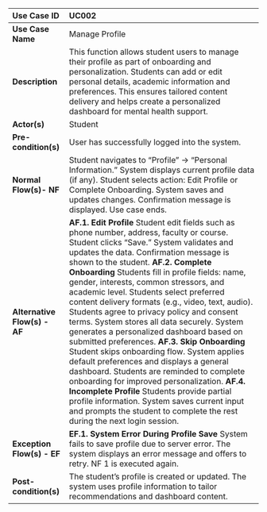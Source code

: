 | Use Case ID | UC002 |
| :---- | :---- |
| **Use Case Name** | Manage Profile |
| **Description** | This function allows student users to manage their profile as part of onboarding and personalization. Students can add or edit personal details, academic information and preferences. This ensures tailored content delivery and helps create a personalized dashboard for mental health support. |
| **Actor(s)** | Student |
| **Pre-condition(s)** | User has successfully logged into the system. |
| **Normal Flow(s)- NF** | Student navigates to “Profile” → “Personal Information.” System displays current profile data (if any). Student selects action: Edit Profile or Complete Onboarding. System saves and updates changes. Confirmation message is displayed. Use case ends. |
| **Alternative Flow(s) \- AF** | **AF.1. Edit Profile** Student edit fields such as phone number, address, faculty or course. Student clicks “Save.” System validates and updates the data. Confirmation message is shown to the student. **AF.2. Complete Onboarding** Students fill in profile fields: name, gender, interests, common stressors, and academic level. Students select preferred content delivery formats (e.g., video, text, audio). Students agree to privacy policy and consent terms. System stores all data securely. System generates a personalized dashboard based on submitted preferences. **AF.3. Skip Onboarding** Student skips onboarding flow. System applies default preferences and displays a general dashboard. Students are reminded to complete onboarding for improved personalization. **AF.4. Incomplete Profile** Students provide partial profile information. System saves current input and prompts the student to complete the rest during the next login session. |
| **Exception Flow(s) \- EF** | **EF.1. System Error During Profile Save** System fails to save profile due to server error. The system displays an error message and offers to retry. NF 1 is executed again. |
| **Post-condition(s)** | The student’s profile is created or updated. The system uses profile information to tailor recommendations and dashboard content. |